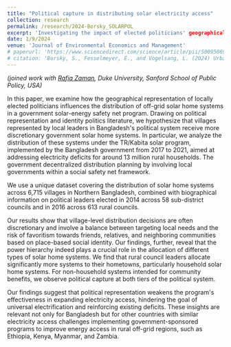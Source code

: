 ```yaml
---
title: "Political capture in distributing solar electricity access"
collection: research
permalink: /research/2024-Borsky_SOLARPOL
excerpt: 'Investigating the impact of elected politicians' geographical representation on distributive decisions in a solar energy safety net program in Northern Bangladesh..'
date: 1/9/2024
venue: 'Journal of Environmental Economics and Management'
# paperurl: 'https://www.sciencedirect.com/science/article/pii/S0095069624000883'
# citation: 'Borsky, S., Fesselmeyer, E., and Vogelsang, L. (2024) Urban heat and within-city residential sorting. Journal of Environmental Economics and Management, 127(2024): 103014.'
---
```


*(joined work with <a href='https://sanford.duke.edu/profile/rafia-zaman/'> Rafia Zaman</a>, Duke University, Sanford School of Public Policy, USA)*

In this paper, we examine how the geographical representation of locally elected politicians influences the distribution of off-grid solar home systems in a government solar-energy safety net program. Drawing on political representation and identity politics literature, we hypothesize that villages represented by local leaders in Bangladesh's political system receive more discretionary government solar home systems. In particular, we analyze the distribution of these systems under the TR/Kabita solar program, implemented by the Bangladesh government from 2017 to 2021, aimed at addressing electricity deficits for around 13 million rural households. The government decentralized distribution planning by involving local governments within a social safety net framework.

We use a unique dataset covering the distribution of solar home systems across 6,715 villages in Northern Bangladesh, combined with biographical information on political leaders elected in 2014 across 58 sub-district councils and in 2016 across 613 rural councils.

Our results show that village-level distribution decisions are often discretionary and involve a balance between targeting local needs and the risk of favoritism towards friends, relatives, and neighboring communities based on place-based social identity. Our findings, further, reveal that the power hierarchy indeed plays a crucial role in the allocation of different types of solar home systems. We find that rural council leaders allocate significantly more systems to their hometowns, particularly household solar home systems. For non-household systems intended for community benefits, we observe political capture at both tiers of the political system.

Our findings suggest that political representation weakens the program's effectiveness in expanding electricity access, hindering the goal of universal electrification and reinforcing existing deficits. These insights are relevant not only for Bangladesh but for other countries with similar electricity access challenges implementing government-sponsored programs to improve energy access in rural off-grid regions, such as Ethiopia, Kenya, Myanmar, and Zambia.


